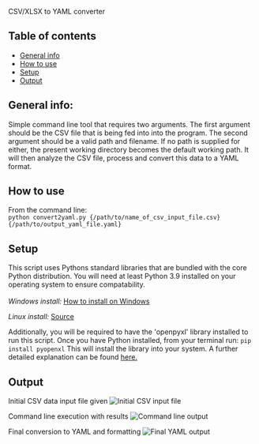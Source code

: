 CSV/XLSX to YAML converter

## Table of contents
* [General info](#general-info)
* [How to use](#how-to-use)
* [Setup](#setup)
* [Output](#output)

## General info:
Simple command line tool that requires two arguments. The first argument should be the CSV file that is being fed into
into the program. The second argument should be a valid path and filename. If no path is supplied for either, the present
working directory becomes the default working path. It will then analyze the CSV file, process and convert this data to a YAML format. 

## How to use
From the command line: <br>
```python convert2yaml.py {/path/to/name_of_csv_input_file.csv} {/path/to/output_yaml_file.yaml}```<br>


## Setup
This script uses Pythons standard libraries that are bundled with the core Python distribution. You will need at least Python 3.9 installed on your operating system to ensure compatability. 
<br><br>
<i>Windows install:</i>
<a href="https://www.tutorialspoint.com/how-to-install-python-in-windows">How to install on Windows</a>

<i>Linux install:</i>
<a href="https://www.python.org/downloads/release/python-3910/">Source</a>

Additionally, you will be required to have the 'openpyxl' library installed to run this script. 
Once you have Python installed, from your terminal run: ```pip install pyopenxl```
This will install the library into your system. A further detailed explanation can be found <a href="https://www.softwaretestinghelp.com/python-openpyxl-tutorial/#How_To_Install_Openpyxl">here.</a>

## Output
Initial CSV data input file given
![Initial CSV input file](./assets/csv-before.png)

Command line execution with results
![Command line output](./assets/cli.png)

Final conversion to YAML and formatting
![Final YAML output](./assets/yaml_final.png)